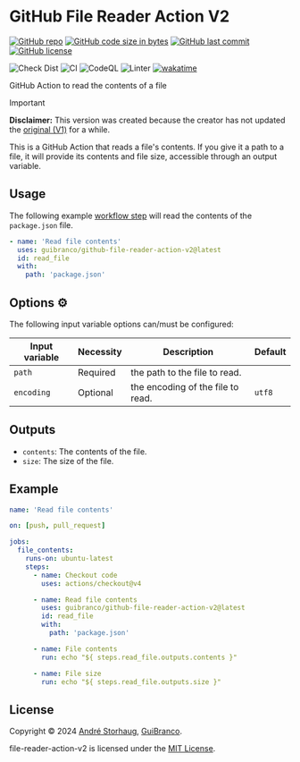 # GitHub File Reader Action V2

[![GitHub repo](https://img.shields.io/badge/GitHub-guibranco%2Fgithub--file--reader--action--v2-green.svg?style=plastic&logo=github)](https://github.com/guibranco/github-file-reader-action-v2 'shields.io')
[![GitHub code size in bytes](https://img.shields.io/github/languages/code-size/guibranco/github-file-reader-action-v2?color=green&label=Code%20size&style=plastic&logo=github)](https://github.com/guibranco/github-file-reader-action-v2 'shields.io')
[![GitHub last commit](https://img.shields.io/github/last-commit/guibranco/github-file-reader-action-v2?color=green&logo=github&style=plastic&label=Last%20commit)](https://github.com/guibranco/github-file-reader-action-v2 'shields.io')
[![GitHub license](https://img.shields.io/github/license/guibranco/github-file-reader-action-v2?color=green&logo=github&style=plastic&label=License)](https://github.com/guibranco/github-file-reader-action-v2 'shields.io')

![Check Dist](https://github.com/guibranco/github-file-reader-action-v2/actions/workflows/check-dist.yml/badge.svg)
![CI](https://github.com/guibranco/github-file-reader-action-v2/actions/workflows/ci.yml/badge.svg)
![CodeQL](https://github.com/guibranco/github-file-reader-action-v2/actions/workflows/codeql.yml/badge.svg)
![Linter](https://github.com/guibranco/github-file-reader-action-v2/actions/workflows/linter.yml/badge.svg)
[![wakatime](https://wakatime.com/badge/github/guibranco/github-file-reader-action-v2.svg)](https://wakatime.com/badge/github/guibranco/github-file-reader-action-v2)

GitHub Action to read the contents of a file

> [!Important]
>
> **Disclaimer:** This version was created because the creator has not updated
> the [original (V1)](https://github.com/andstor/file-reader-action) for a
> while.

This is a GitHub Action that reads a file's contents. If you give it a path to a
file, it will provide its contents and file size, accessible through an output
variable.

## Usage

The following example
[workflow step](https://help.github.com/en/actions/configuring-and-managing-workflows/configuring-a-workflow)
will read the contents of the `package.json` file.

```yml
- name: 'Read file contents'
  uses: guibranco/github-file-reader-action-v2@latest
  id: read_file
  with:
    path: 'package.json'
```

## Options ⚙️

The following input variable options can/must be configured:

| Input variable | Necessity | Description                       | Default |
| -------------- | --------- | --------------------------------- | ------- |
| `path`         | Required  | the path to the file to read.     |         |
| `encoding`     | Optional  | the encoding of the file to read. | `utf8`  |

## Outputs

- `contents`: The contents of the file.
- `size`: The size of the file.

## Example

```yml
name: 'Read file contents'

on: [push, pull_request]

jobs:
  file_contents:
    runs-on: ubuntu-latest
    steps:
      - name: Checkout code
        uses: actions/checkout@v4

      - name: Read file contents
        uses: guibranco/github-file-reader-action-v2@latest
        id: read_file
        with:
          path: 'package.json'

      - name: File contents
        run: echo "${ steps.read_file.outputs.contents }"

      - name: File size
        run: echo "${ steps.read_file.outputs.size }"
```

## License

Copyright © 2024 [André Storhaug](https://github.com/andstor),
[GuiBranco](https://github.com/guibranco).

file-reader-action-v2 is licensed under the
[MIT License](https://github.com/guibranco/github-file-reader-action-v2/blob/main/LICENSE).
